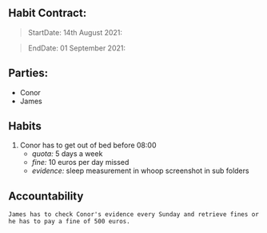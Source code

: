 ## Habit Contract:

> StartDate: 14th August 2021:

> EndDate: 01 September 2021:

## Parties:

- Conor
- James

## Habits

1. Conor has to get out of bed before 08:00
    * *quota:* 5 days a week
    * *fine:* 10 euros per day missed
    * *evidence:* sleep measurement in whoop screenshot in sub folders


## Accountability

    James has to check Conor's evidence every Sunday and retrieve fines or he has to pay a fine of 500 euros.
